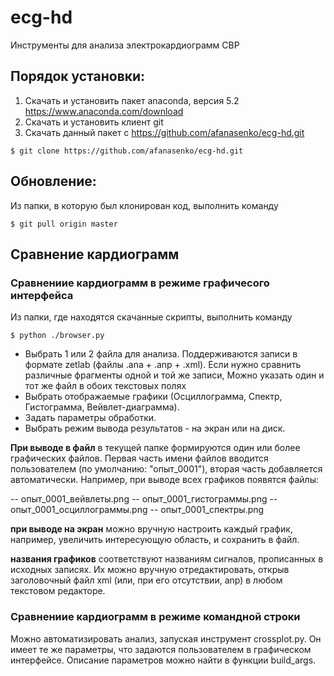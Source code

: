# ecg-hd
Инструменты для анализа электрокардиограмм СВР


## Порядок установки:
1. Скачать и установить пакет anaconda, версия 5.2
https://www.anaconda.com/download
2. Скачать и установить клиент git
3. Скачать данный пакет с https://github.com/afanasenko/ecg-hd.git

```
$ git clone https://github.com/afanasenko/ecg-hd.git
```

## Обновление:
Из папки, в которую был клонирован код, выполнить команду
```
$ git pull origin master
```

## Сравнение кардиограмм

### Сравнениие кардиограмм в режиме графичесого интерфейса

Из папки, где находятся скачанные скрипты, выполнить команду
```
$ python ./browser.py
```

- Выбрать 1 или 2 файла для анализа.
Поддерживаются записи в формате zetlab (файлы .ana + .anp + .xml).
Если нужно сравнить различные фрагменты одной и той же записи, Можно
указать один и тот же файл в обоих текстовых полях
- Выбрать отображаемые графики (Осциллограмма, Спектр, Гистограмма, Вейвлет-диаграмма).
- Задать параметры обработки.
- Выбрать режим вывода результатов - на экран или на диск.

**При выводе в файл** в текущей папке формируются один или более графических файлов.
Первая часть имени файлов вводится пользователем (по умолчанию: "опыт_0001"),
вторая часть добавляется автоматически. Например, при выводе всех графиков появятся файлы:

-- опыт_0001_вейвлеты.png
-- опыт_0001_гистограммы.png
-- опыт_0001_осциллограммы.png
-- опыт_0001_спектры.png

**при выводе на экран** можно вручную настроить каждый график, например,
увеличить интересующую область, и сохранить в файл.

**названия графиков** соответствуют названиям сигналов, прописанных
в исходных записях. Их можно вручную отредактировать, открыв заголовочный файл
xml (или, при его отсутствии, anp) в любом текстовом редакторе.

### Сравнениие кардиограмм в режиме командной строки

Можно автоматизировать анализ, запуская инструмент  crossplot.py.
Он имеет те же параметры, что задаются пользователем в графическом интерфейсе.
Описание параметров можно найти в функции build_args.
